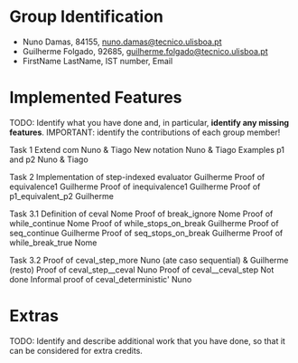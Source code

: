 # Group Identification

 - Nuno Damas, 84155, nuno.damas@tecnico.ulisboa.pt
 - Guilherme Folgado, 92685, guilherme.folgado@tecnico.ulisboa.pt
 - FirstName LastName, IST number, Email

# Implemented Features
TODO: Identify what you have done and, in particular, **identify any missing features**.
      IMPORTANT: identify the contributions of each group member!

Task 1
Extend com                                                  Nuno & Tiago
New notation                                                Nuno & Tiago
Examples p1 and p2                                          Nuno & Tiago

Task 2
Implementation of step-indexed evaluator                    Guilherme
Proof of equivalence1                                       Guilherme
Proof of inequivalence1                                     Guilherme
Proof of p1_equivalent_p2                                   Guilherme

Task 3.1
Definition of ceval                                         Nome
Proof of break_ignore                                       Nome
Proof of while_continue                                     Nome
Proof of while_stops_on_break                               Guilherme
Proof of seq_continue                                       Guilherme
Proof of seq_stops_on_break                                 Guilherme
Proof of while_break_true                                   Nome

Task 3.2
Proof of ceval_step_more                                    Nuno (ate caso sequential) & Guilherme (resto)
Proof of ceval_step__ceval                                  Nuno
Proof of ceval__ceval_step                                  Not done
Informal proof of ceval_deterministic'                      Nuno

# Extras
TODO: Identify and describe additional work that you have done,
      so that it can be considered for extra credits.
